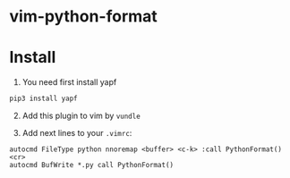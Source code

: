# vim-python-format

# Install

1. You need first install yapf

```bash
pip3 install yapf
```

2. Add this plugin to vim by `vundle`

3. Add next lines to your `.vimrc`:

```vim
autocmd FileType python nnoremap <buffer> <c-k> :call PythonFormat()<cr>
autocmd BufWrite *.py call PythonFormat()
```
